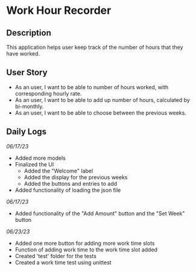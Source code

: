 # Work Hour Recorder

## Description
This application helps user keep track of the number of hours that they have worked.

## User Story
- As an user, I want to be able to number of hours worked, with corresponding hourly rate.
- As an user, I want to be able to add up number of hours, calculated by bi-monthly. 
- As an user, I want to be able to choose between the previous weeks.


## Daily Logs

*06/17/23*
- Added more models
- Finalized the UI
    - Added the "Welcome" label
    - Added the display for the previous weeks
    - Added the buttons and entries to add
- Added functionality of loading the json file 

*06/17/23*
- Added functionality of the "Add Amount" button and the "Set Week" button

*06/23/23*
- Added one more button for adding more work time slots
- Function of adding work time to the work time slot added
- Created 'test' folder for the tests
- Created a work time test using unittest

